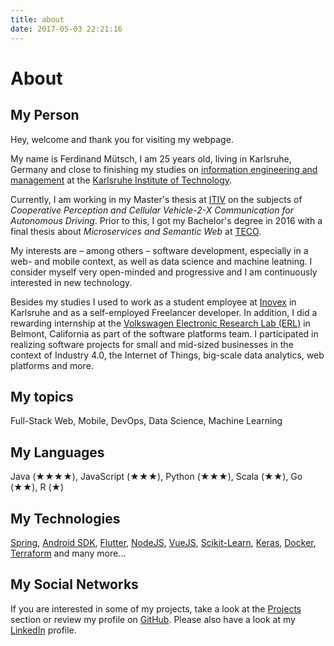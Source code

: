 ```yaml
---
title: about
date: 2017-05-03 22:21:16
---
```


# About

## My Person

Hey, welcome and thank you for visiting my webpage.

My name is Ferdinand Mütsch, I am 25 years old, living in Karlsruhe, Germany and close to finishing my studies on [information engineering and management](https://informationswirtschaft.org) at the [Karlsruhe Institute of Technology](https://kit.edu).

Currently, I am working in my Master's thesis at [ITIV](https://itiv.kit.edu) on the subjects of _Cooperative Perception and Cellular Vehicle-2-X Communication for Autonomous Driving_. Prior to this, I got my Bachelor's degree in 2016 with a final thesis about _Microservices and Semantic Web_ at [TECO](https://teco.edu).

My interests are – among others – software development, especially in a web- and mobile context, as well as data science and machine leatning. I consider myself very open-minded and progressive and I am continuously interested in new technology.

Besides my studies I used to work as a student employee at [Inovex](https://inovex.de) in Karlsruhe and as a self-employed Freelancer developer. In addition, I did a rewarding internship at the [Volkswagen Electronic Research Lab (ERL)](https://vwiecc.com/) in Belmont, California as part of the software platforms team.
I participated in realizing software projects for small and mid-sized businesses in the context of Industry 4.0, the Internet of Things, big-scale data analytics, web platforms and more. 

## My topics
Full-Stack Web, Mobile, DevOps, Data Science, Machine Learning

## My Languages
Java (★★★★), JavaScript (★★★), Python (★★★), Scala (★★), Go (★★), R (★)

## My Technologies
[Spring](http://projects.spring.io/spring-boot/), [Android SDK](https://developer.android.com), [Flutter](https://flutter.dev/), [NodeJS](http://nodejs.org), [VueJS](https://vuejs.org), [Scikit-Learn](https://scikit-learn.org/), [Keras](https://keras.io), [Docker](https://docker.com/), [Terraform](https://www.terraform.io/) and many more...

## My Social Networks
If you are interested in some of my projects, take a look at the [Projects](/#projects) section or review my profile on [GitHub](https://github.com/n1try). Please also have a look at my [LinkedIn](https://www.linkedin.com/in/ferdinand-m%C3%BCtsch/) profile.
